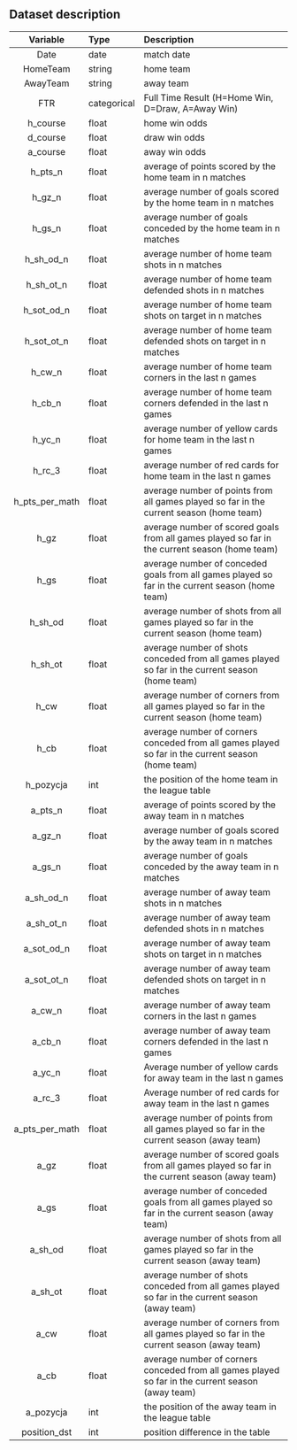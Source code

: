 ## Dataset description

| Variable       | Type        | Description                                                                                         |
|:--------------:|:------------|:----------------------------------------------------------------------------------------------------|
| Date           | date        | match date                                                                                          |
| HomeTeam       | string      | home team                                                                                           |
| AwayTeam       | string      | away team                                                                                           |
| FTR            | categorical | Full Time Result (H=Home Win, D=Draw, A=Away Win)                                                   |
| h_course       | float       | home win odds                                                                                       |
| d_course       | float       | draw win odds                                                                                       |
| a_course       | float       | away win odds                                                                                       |
| h_pts_n        | float       | average of points scored by the home team in n matches                                              |
| h_gz_n         | float       | average number of goals scored by the home team in n matches                                        |
| h_gs_n         | float       | average number of goals conceded by the home team in n matches                                      |
| h_sh_od_n      | float       | average number of home team shots in n matches                                                      |
| h_sh_ot_n      | float       | average number of home team defended shots in n matches                                             |
| h_sot_od_n     | float       | average number of home team shots on target in n matches                                            |
| h_sot_ot_n     | float       | average number of home team defended shots on target in n matches                                   |
| h_cw_n         | float       | average number of home team corners in the last n games                                             |
| h_cb_n         | float       | average number of home team corners defended in the last n games                                    |
| h_yc_n         | float       | average number of yellow cards for home team in the last n games                                    |
| h_rc_3         | float       | average number of red cards for home team in the last n games                                       |
| h_pts_per_math | float       | average number of points from all games played so far in the current   season (home team)           |
| h_gz           | float       | average number of scored goals from all games played so far in the   current season (home team)     |
| h_gs           | float       | average number of conceded goals from all games played so far in the   current season (home team)   |
| h_sh_od        | float       | average number of shots from all games played so far in the current   season (home team)            |
| h_sh_ot        | float       | average number of shots conceded from all games played so far in the   current season (home team)   |
| h_cw           | float       | average number of corners from all games played so far in the current   season (home team)          |
| h_cb           | float       | average number of corners conceded from all games played so far in the   current season (home team) |
| h_pozycja      | int         | the position of the home team in the league table                                                   |
| a_pts_n        | float       | average of points scored by the away team in n matches                                              |
| a_gz_n         | float       | average number of goals scored by the away team in n matches                                        |
| a_gs_n         | float       | average number of goals conceded by the away team in n matches                                      |
| a_sh_od_n      | float       | average number of away team shots in n matches                                                      |
| a_sh_ot_n      | float       | average number of away team defended shots in n matches                                             |
| a_sot_od_n     | float       | average number of away team shots on target in n matches                                            |
| a_sot_ot_n     | float       | average number of away team defended shots on target in n matches                                   |
| a_cw_n         | float       | average number of away team corners in the last n games                                             |
| a_cb_n         | float       | average number of away team corners defended in the last n games                                    |
| a_yc_n         | float       | Average number of yellow cards for away team in the last n games                                    |
| a_rc_3         | float       | Average number of red cards for away team in the last n games                                       |
| a_pts_per_math | float       | average number of points from all games played so far in the current   season (away team)           |
| a_gz           | float       | average number of scored goals from all games played so far in the   current season (away team)     |
| a_gs           | float       | average number of conceded goals from all games played so far in the   current season (away team)   |
| a_sh_od        | float       | average number of shots from all games played so far in the current   season (away team)            |
| a_sh_ot        | float       | average number of shots conceded from all games played so far in the   current season (away team)   |
| a_cw           | float       | average number of corners from all games played so far in the current   season (away team)          |
| a_cb           | float       | average number of corners conceded from all games played so far in the   current season (away team) |
| a_pozycja      | int         | the position of the away team in the league table                                                   |
| position_dst   | int         | position difference in the table                                                                    |